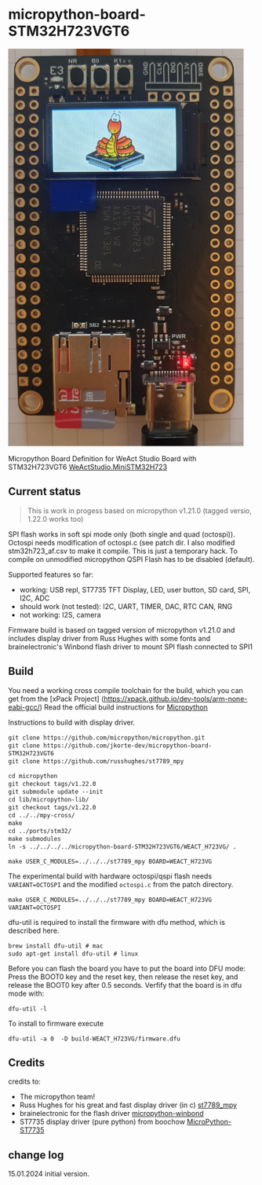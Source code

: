 # micropython-board-STM32H723VGT6
![display](images/mpy_stm32h723.png)

Micropython Board Definition for WeAct Studio Board with STM32H723VGT6
[WeActStudio.MiniSTM32H723](https://github.com/WeActStudio/WeActStudio.MiniSTM32H723)



## Current status

> This is work in progess based on micropython v1.21.0 (tagged versio, 1.22.0 works too)

SPI flash works in soft spi mode only (both single and quad (octospi)). Octospi needs modification of octospi.c (see patch dir. I also modified stm32h723_af.csv to make it compile. This is just a temporary hack.
To compile on unmodified micropython QSPI Flash has to be disabled (default).


Supported features so far:

- working: USB repl, ST7735 TFT Display, LED, user button, SD card, SPI, I2C, ADC 
- should work (not tested): I2C, UART, TIMER, DAC, RTC CAN, RNG
- not working:  I2S, camera 

Firmware build is based on tagged version of micropython v1.21.0 and includes display driver from Russ Hughes with some fonts and brainelectronic's Winbond flash driver to mount SPI flash connected to SPI1 

## Build
You need a working cross compile toolchain for the build, which you can get from the [xPack Project] (https://xpack.github.io/dev-tools/arm-none-eabi-gcc/)
Read the official build instructions for [Micropython](https://docs.micropython.org/en/latest/develop/gettingstarted.html#compile-and-build-the-code)

Instructions to build with display driver.
```
git clone https://github.com/micropython/micropython.git
git clone https://github.com/jkorte-dev/micropython-board-STM32H723VGT6
git clone https://github.com/russhughes/st7789_mpy
```
```
cd micropython
git checkout tags/v1.22.0
git submodule update --init
cd lib/micropython-lib/
git checkout tags/v1.22.0
cd ../../mpy-cross/
make
cd ../ports/stm32/
make submodules
ln -s ../../../../micropython-board-STM32H723VGT6/WEACT_H723VG/ .
```
```
make USER_C_MODULES=../../../st7789_mpy BOARD=WEACT_H723VG
```

The experimental build with hardware octospi/qspi flash needs `VARIANT=OCTOSPI`
and the modified `octospi.c` from the patch directory.
```
make USER_C_MODULES=../../../st7789_mpy BOARD=WEACT_H723VG VARIANT=OCTOSPI
```
dfu-util is required to install the firmware with dfu method, which is described here.

```
brew install dfu-util # mac
sudo apt-get install dfu-util # linux
```

Before you can flash the board you have to put the board into DFU mode:
Press the BOOT0 key and the reset key, then release the reset key, and release the BOOT0 key after 0.5 seconds.
Verfify that the board is in dfu mode with:

```
dfu-util -l
```

To install to firmware execute
```
dfu-util -a 0  -D build-WEACT_H723VG/firmware.dfu
```


## Credits
credits to:
- The micropython team!
- Russ Hughes for his great and fast display driver (in c) [st7789_mpy]( https://github.com/russhughes/st7789_mpy) 
- brainelectronic for the flash driver [micropython-winbond](https://github.com/brainelectronics/micropython-winbond)
- ST7735 display driver (pure python) from boochow [MicroPython-ST7735](https://github.com/boochow/MicroPython-ST7735)

## change log
15.01.2024 initial version.
